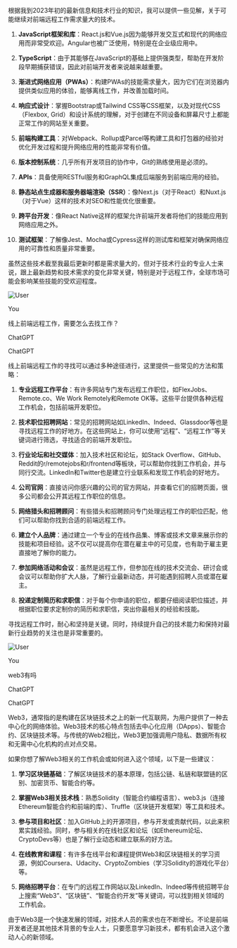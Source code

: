 根据我到2023年初的最新信息和技术行业的知识，我可以提供一些见解，关于可能继续对前端远程工作需求量大的技术。

1. **JavaScript框架和库**：React.js和Vue.js因为能够开发交互式和现代的网络应用而非常受欢迎。Angular也被广泛使用，特别是在企业级应用中。
    
2. **TypeScript**：由于其能够在JavaScript的基础上提供强类型，帮助在开发阶段早期捕获错误，因此对前端开发者来说越来越重要。
    
3. **渐进式网络应用（PWAs）**：构建PWAs的技能需求量大，因为它们在浏览器内提供类似应用的体验，能够离线工作，并改善加载时间。
    
4. **响应式设计**：掌握Bootstrap或Tailwind CSS等CSS框架，以及对现代CSS（Flexbox, Grid）和设计系统的理解，对于创建在不同设备和屏幕尺寸上都能正常工作的网站至关重要。
    
5. **前端构建工具**：对Webpack、Rollup或Parcel等构建工具和打包器的经验对优化开发过程和提升网络应用的性能非常有价值。
    
6. **版本控制系统**：几乎所有开发项目的协作中，Git的熟练使用是必须的。
    
7. **APIs**：具备使用RESTful服务和GraphQL集成后端服务到前端应用的经验。
    
8. **静态站点生成器和服务器端渲染（SSR）**：像Next.js（对于React）和Nuxt.js（对于Vue）这样的技术对SEO和性能优化很重要。
    
9. **跨平台开发**：像React Native这样的框架允许前端开发者将他们的技能应用到网络应用之外。
    
10. **测试框架**：了解像Jest、Mocha或Cypress这样的测试库和框架对确保网络应用的可靠性和质量非常重要。
    

虽然这些技术截至我最后更新时都是需求量大的，但对于技术行业的专业人士来说，跟上最新趋势和技术需求的变化非常关键，特别是对于远程工作，全球市场可能会影响某些技能的受欢迎程度。

![User](https://share.freegpts.org/avatars.png)

You

线上前端远程工作，需要怎么去找工作？

ChatGPT

ChatGPT

线上前端远程工作的寻找可以通过多种途径进行，这里提供一些常见的方法和策略：

1. **专业远程工作平台**：有许多网站专门发布远程工作职位，如FlexJobs、Remote.co、We Work Remotely和Remote OK等。这些平台提供各种远程工作机会，包括前端开发职位。
    
2. **技术职位招聘网站**：常见的招聘网站如LinkedIn、Indeed、Glassdoor等也是寻找远程工作的好地方。在这些网站上，你可以使用“远程”、“远程工作”等关键词进行筛选，寻找适合的前端开发职位。
    
3. **行业论坛和社交媒体**：加入技术社区和论坛，如Stack Overflow、GitHub、Reddit的r/remotejobs和r/frontend等板块，可以帮助你找到工作机会，并与同行交流。LinkedIn和Twitter也是建立行业联系和发现工作机会的好地方。
    
4. **公司官网**：直接访问你感兴趣的公司的官方网站，并查看它们的招聘页面，很多公司都会公开其远程工作职位的信息。
    
5. **网络猎头和招聘顾问**：有些猎头和招聘顾问专门处理远程工作的职位匹配，他们可以帮助你找到合适的前端远程工作。
    
6. **建立个人品牌**：通过建立一个专业的在线作品集、博客或技术文章来展示你的技能和项目经验。这不仅可以提高你在潜在雇主中的可见度，也有助于雇主更直接地了解你的能力。
    
7. **参加网络活动和会议**：虽然是远程工作，但参加在线的技术交流会、研讨会或会议可以帮助你扩大人脉，了解行业最新动态，并可能遇到招聘人员或潜在雇主。
    
8. **投递定制简历和求职信**：对于每个你申请的职位，都要仔细阅读职位描述，并根据职位要求定制你的简历和求职信，突出你最相关的经验和技能。
    

寻找远程工作时，耐心和坚持是关键。同时，持续提升自己的技术能力和保持对最新行业趋势的关注也是非常重要的。

![User](https://share.freegpts.org/avatars.png)

You

web3有吗

ChatGPT

ChatGPT

Web3，通常指的是构建在区块链技术之上的新一代互联网，为用户提供了一种去中心化的网络体验。Web3技术的核心特点包括去中心化应用（DApps）、智能合约、区块链技术等。与传统的Web2相比，Web3更加强调用户隐私、数据所有权和无需中心化机构的点对点交易。

如果你想了解Web3相关的工作机会或如何进入这个领域，以下是一些建议：

1. **学习区块链基础**：了解区块链技术的基本原理，包括公链、私链和联盟链的区别、加密货币、智能合约等。
    
2. **掌握Web3相关技术栈**：熟悉Solidity（智能合约编程语言）、web3.js（连接Ethereum智能合约和前端的库）、Truffle（区块链开发框架）等工具和技术。
    
3. **参与项目和社区**：加入GitHub上的开源项目，参与开发或贡献代码，以此来积累实践经验。同时，参与相关的在线社区和论坛（如Ethereum论坛、CryptoDevs等）也是了解行业动态和建立联系的好方法。
    
4. **在线教育和课程**：有许多在线平台和课程提供Web3和区块链相关的学习资源，例如Coursera、Udacity、CryptoZombies（学习Solidity的游戏化平台）等。
    
5. **网络招聘平台**：在专门的远程工作网站以及LinkedIn、Indeed等传统招聘平台上搜索“Web3”、“区块链”、“智能合约开发”等关键词，可以找到相关领域的工作机会。
    

由于Web3是一个快速发展的领域，对技术人员的需求也在不断增长。不论是前端开发者还是其他技术背景的专业人士，只要愿意学习新技术，都有机会进入这个激动人心的新领域。